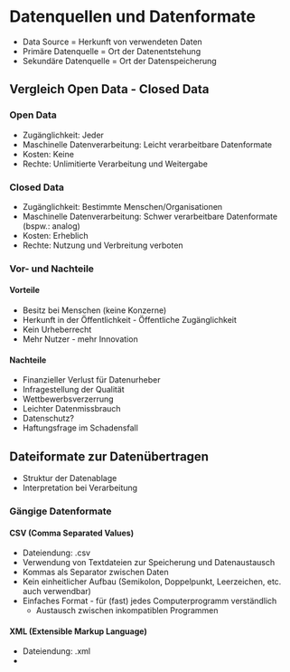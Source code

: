 # Datenquellen und Datenformate

- Data Source = Herkunft von verwendeten Daten
- Primäre Datenquelle = Ort der Datenentstehung
- Sekundäre Datenquelle = Ort der Datenspeicherung

## Vergleich Open Data - Closed Data

### Open Data
- Zugänglichkeit: Jeder
- Maschinelle Datenverarbeitung: Leicht verarbeitbare Datenformate
- Kosten: Keine
- Rechte: Unlimitierte Verarbeitung und Weitergabe

### Closed Data
- Zugänglichkeit: Bestimmte Menschen/Organisationen
- Maschinelle Datenverarbeitung: Schwer verarbeitbare Datenformate (bspw.: analog)
- Kosten: Erheblich
- Rechte: Nutzung und Verbreitung verboten

### Vor- und Nachteile

#### Vorteile
- Besitz bei Menschen (keine Konzerne)
- Herkunft in der Öffentlichkeit - Öffentliche Zugänglichkeit
- Kein Urheberrecht
- Mehr Nutzer - mehr Innovation

#### Nachteile
- Finanzieller Verlust für Datenurheber
- Infragestellung der Qualität
- Wettbewerbsverzerrung
- Leichter Datenmissbrauch
- Datenschutz?
- Haftungsfrage im Schadensfall

## Dateiformate zur Datenübertragen
- Struktur der Datenablage
- Interpretation bei Verarbeitung

### Gängige Datenformate

#### CSV (Comma Separated Values) 
- Dateiendung: .csv
- Verwendung von Textdateien zur Speicherung und Datenaustausch
- Kommas als Separator zwischen Daten
- Kein einheitlicher Aufbau (Semikolon, Doppelpunkt, Leerzeichen, etc. auch verwendbar)
- Einfaches Format - für (fast) jedes Computerprogramm verständlich
  - Austausch zwischen inkompatiblen Programmen
 
#### XML (Extensible Markup Language) 
- Dateiendung: .xml
- 
